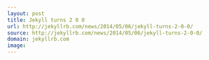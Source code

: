 ```yaml
---
layout: post
title: Jekyll turns 2 0 0
url: http://jekyllrb.com/news/2014/05/06/jekyll-turns-2-0-0/
source: http://jekyllrb.com/news/2014/05/06/jekyll-turns-2-0-0/
domain: jekyllrb.com
image: 
---
```


